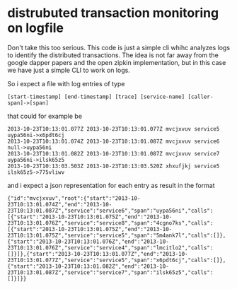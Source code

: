 # distrubuted transaction monitoring on logfile

Don't take this too serious.
This code is just a simple cli whihc analyzes logs to identify the distributed transactions.
The idea is not far away from the google dapper papers and the open zipkin implementation, but in this case we have just a simple CLI to work on logs.

So i expect a file with log entries of type 

    [start-timestamp] [end-timestamp] [trace] [service-name] [caller-span]->[span]

that could for example be    

    2013-10-23T10:13:01.077Z 2013-10-23T10:13:01.077Z mvcjxvuv service5 uypa56ni->x6pdt6cj
    2013-10-23T10:13:01.074Z 2013-10-23T10:13:01.087Z mvcjxvuv service6 null->uypa56ni
    2013-10-23T10:13:01.082Z 2013-10-23T10:13:01.087Z mvcjxvuv service7 uypa56ni->ilsk65z5
    2013-10-23T10:13:03.503Z 2013-10-23T10:13:03.520Z xhxufjkj service5 ilsk65z5->775vliwv
    
and i expect a json representation for each entry as result in the format

    {"id":"mvcjxvuv","root":{"start":"2013-10-23T10:13:01.074Z","end":"2013-10-23T10:13:01.087Z","service":"service6","span":"uypa56ni","calls":[{"start":"2013-10-23T10:13:01.075Z","end":"2013-10-23T10:13:01.076Z","service":"service8","span":"4cgno7ks","calls":[{"start":"2013-10-23T10:13:01.075Z","end":"2013-10-23T10:13:01.075Z","service":"service5","span":"5m4ank7l","calls":[]},{"start":"2013-10-23T10:13:01.076Z","end":"2013-10-23T10:13:01.076Z","service":"service4","span":"lmcitlo2","calls":[]}]},{"start":"2013-10-23T10:13:01.077Z","end":"2013-10-23T10:13:01.077Z","service":"service5","span":"x6pdt6cj","calls":[]},{"start":"2013-10-23T10:13:01.082Z","end":"2013-10-23T10:13:01.087Z","service":"service7","span":"ilsk65z5","calls":[]}]}}
